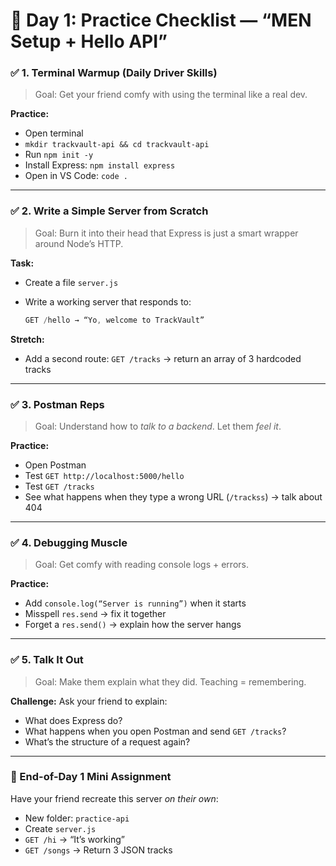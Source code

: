 # 📅 **Day 1: Practice Checklist — “MEN Setup + Hello API”**

### ✅ **1. Terminal Warmup (Daily Driver Skills)**

> Goal: Get your friend comfy with using the terminal like a real dev.

**Practice:**

* Open terminal
* `mkdir trackvault-api && cd trackvault-api`
* Run `npm init -y`
* Install Express: `npm install express`
* Open in VS Code: `code .`

---

### ✅ **2. Write a Simple Server from Scratch**

> Goal: Burn it into their head that Express is just a smart wrapper around Node’s HTTP.

**Task:**

* Create a file `server.js`
* Write a working server that responds to:

  ```js
  GET /hello → “Yo, welcome to TrackVault”
  ```

**Stretch:**

* Add a second route: `GET /tracks` → return an array of 3 hardcoded tracks

---

### ✅ **3. Postman Reps**

> Goal: Understand how to *talk to a backend*. Let them *feel it*.

**Practice:**

* Open Postman
* Test `GET http://localhost:5000/hello`
* Test `GET /tracks`
* See what happens when they type a wrong URL (`/trackss`) → talk about 404

---

### ✅ **4. Debugging Muscle**

> Goal: Get comfy with reading console logs + errors.

**Practice:**

* Add `console.log(“Server is running”)` when it starts
* Misspell `res.send` → fix it together
* Forget a `res.send()` → explain how the server hangs

---

### ✅ **5. Talk It Out**

> Goal: Make them explain what they did. Teaching = remembering.

**Challenge:**
Ask your friend to explain:

* What does Express do?
* What happens when you open Postman and send `GET /tracks`?
* What’s the structure of a request again?

---

### 🎯 End-of-Day 1 Mini Assignment

Have your friend recreate this server *on their own*:

* New folder: `practice-api`
* Create `server.js`
* `GET /hi` → “It’s working”
* `GET /songs` → Return 3 JSON tracks

